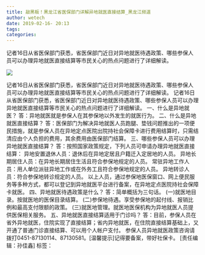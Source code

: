 ```yaml
---
title: 敲黑板！黑龙江省医保部门详解异地就医直接结算_黑龙江频道
author: wetech
date: 2019-02-16- 20:13
tags: 
categories: 
---
```

记者16日从省医保部门获悉，省医保部门近日对异地就医待遇政策、哪些参保人员可以办理异地就医直接结算等市民关心的热点问题进行了详细解读。
<!-- more -->
                
<img align="center" border="0" src="http://p2.ifengimg.com/a/2016/0810/204c433878d5cf9size1_w16_h16.png" />
                
                
            
记者16日从省医保部门获悉，省医保部门近日对异地就医待遇政策、哪些参保人员可以办理异地就医直接结算等市民关心的热点问题进行了详细解读。
记者16日从省医保部门获悉，省医保部门近日对异地就医待遇政策、哪些参保人员可以办理异地就医直接结算等市民关心的热点问题进行了详细解读。
一、什么是异地就医？
答：异地就医就是参保人在其参保地以外发生的就医行为。
二、什么是异地就医直接结算？
答：医保部门为解决异地就医人员跑腿、垫钱问题推出的一项便民措施，就是参保人员在异地定点医院出院持社会保障卡进行费用结算时，只需结清应由个人负担的费用，其余费用由医保部门结算。
三、哪些参保人员可以办理异地就医直接结算？
答：按照国家政策规定，下列人员可申请办理异地就医直接结算：
异地安置退休人员：退休后在异地定居且户籍迁入定居地的人员。
异地长期居住人员：在异地长期居住生活且符合参保地规定的人员。
常驻异地工作人员：用人单位派驻异地工作或在外务工且符合参保地规定的人员。
异地转诊人员：符合参保地转诊规定的人员。
以上人员，通过参保地医保窗口、网上便民服务等多种方式，都可以登记到异地就医平台进行备案，在异地定点医院持社会保障卡就医。
四、异地就医待遇政策是什么？
答：简单概括为三句话。
(一)就医地目录。按就医地的医保目录结算。
(二)参保地待遇。享受参保地的起付线、报销比例和最高支付限额的政策。
(三)就医地管理。就医地医保机构为异地就医人员提供医保相关服务。
五、异地就医直接结算适用于门诊吗？
答：目前，参保人员在省外异地就医，住院实现了直接结算；省内异地就医，在住院直接结算基础上，又开通了普通门诊直接结算、可以用个人帐户支付。
参保人员异地就医政策咨询请拨打0451-87130114、87130581。[温馨提示]记得要备案，带好社保卡。
[责任编辑：孙佳鑫]
标签：
 
             
